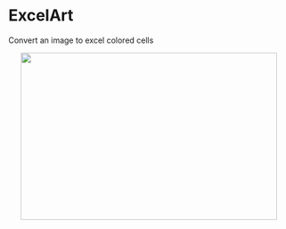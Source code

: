 # ExcelArt
Convert an image to excel colored cells

<p align="center">
  <img width="460" height="300" src="https://user-images.githubusercontent.com/56649205/81574200-e4605380-937b-11ea-98ba-b94224544a4b.PNG">
</p>
